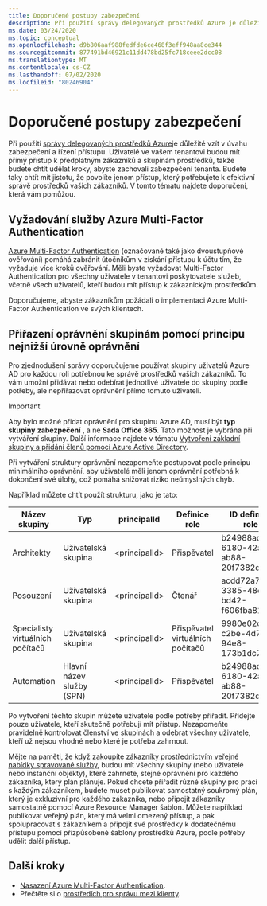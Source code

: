 ```yaml
---
title: Doporučené postupy zabezpečení
description: Při použití správy delegovaných prostředků Azure je důležité vzít v úvahu zabezpečení a řízení přístupu.
ms.date: 03/24/2020
ms.topic: conceptual
ms.openlocfilehash: d9b806aaf988fedfde6ce468f3eff948aa8ce344
ms.sourcegitcommit: 877491bd46921c11dd478bd25fc718ceee2dcc08
ms.translationtype: MT
ms.contentlocale: cs-CZ
ms.lasthandoff: 07/02/2020
ms.locfileid: "80246904"
---
```

# <a name="recommended-security-practices"></a>Doporučené postupy zabezpečení

Při použití [správy delegovaných prostředků Azure](azure-delegated-resource-management.md)je důležité vzít v úvahu zabezpečení a řízení přístupu. Uživatelé ve vašem tenantovi budou mít přímý přístup k předplatným zákazníků a skupinám prostředků, takže budete chtít udělat kroky, abyste zachovali zabezpečení tenanta. Budete taky chtít mít jistotu, že povolíte jenom přístup, který potřebujete k efektivní správě prostředků vašich zákazníků. V tomto tématu najdete doporučení, která vám pomůžou.

## <a name="require-azure-multi-factor-authentication"></a>Vyžadování služby Azure Multi-Factor Authentication

[Azure Multi-Factor Authentication](../../active-directory/authentication/concept-mfa-howitworks.md) (označované také jako dvoustupňové ověřování) pomáhá zabránit útočníkům v získání přístupu k účtu tím, že vyžaduje více kroků ověřování. Měli byste vyžadovat Multi-Factor Authentication pro všechny uživatele v tenantovi poskytovatele služeb, včetně všech uživatelů, kteří budou mít přístup k zákaznickým prostředkům.

Doporučujeme, abyste zákazníkům požádali o implementaci Azure Multi-Factor Authentication ve svých klientech.

## <a name="assign-permissions-to-groups-using-the-principle-of-least-privilege"></a>Přiřazení oprávnění skupinám pomocí principu nejnižší úrovně oprávnění

Pro zjednodušení správy doporučujeme používat skupiny uživatelů Azure AD pro každou roli potřebnou ke správě prostředků vašich zákazníků. To vám umožní přidávat nebo odebírat jednotlivé uživatele do skupiny podle potřeby, ale nepřiřazovat oprávnění přímo tomuto uživateli.

> [!IMPORTANT]
> Aby bylo možné přidat oprávnění pro skupinu Azure AD, musí být **typ skupiny** **zabezpečení** , a ne **Sada Office 365**. Tato možnost je vybrána při vytváření skupiny. Další informace najdete v tématu [Vytvoření základní skupiny a přidání členů pomocí Azure Active Directory](../../active-directory/fundamentals/active-directory-groups-create-azure-portal.md).

Při vytváření struktury oprávnění nezapomeňte postupovat podle principu minimálního oprávnění, aby uživatelé měli jenom oprávnění potřebná k dokončení své úlohy, což pomáhá snižovat riziko neúmyslných chyb.

Například můžete chtít použít strukturu, jako je tato:

|Název skupiny  |Typ  |principalId  |Definice role  |ID definice role  |
|---------|---------|---------|---------|---------|
|Architekty     |Uživatelská skupina         |\<principalId\>         |Přispěvatel         |b24988ac-6180-42a0-ab88-20f7382dd24c  |
|Posouzení     |Uživatelská skupina         |\<principalId\>         |Čtenář         |acdd72a7-3385-48ef-bd42-f606fba81ae7  |
|Specialisty virtuálních počítačů     |Uživatelská skupina         |\<principalId\>         |Přispěvatel virtuálních počítačů         |9980e02c-c2be-4d73-94e8-173b1dc7cf3c  |
|Automation     |Hlavní název služby (SPN)         |\<principalId\>         |Přispěvatel         |b24988ac-6180-42a0-ab88-20f7382dd24c  |

Po vytvoření těchto skupin můžete uživatele podle potřeby přiřadit. Přidejte pouze uživatele, kteří skutečně potřebují mít přístup. Nezapomeňte pravidelně kontrolovat členství ve skupinách a odebrat všechny uživatele, kteří už nejsou vhodné nebo které je potřeba zahrnout.

Mějte na paměti, že když zakoupíte [zákazníky prostřednictvím veřejné nabídky spravované služby](../how-to/publish-managed-services-offers.md), budou mít všechny skupiny (nebo uživatelé nebo instanční objekty), které zahrnete, stejné oprávnění pro každého zákazníka, který plán plánuje. Pokud chcete přiřadit různé skupiny pro práci s každým zákazníkem, budete muset publikovat samostatný soukromý plán, který je exkluzivní pro každého zákazníka, nebo připojit zákazníky samostatně pomocí Azure Resource Manager šablon. Můžete například publikovat veřejný plán, který má velmi omezený přístup, a pak spolupracovat s zákazníkem a připojit své prostředky k dodatečnému přístupu pomocí přizpůsobené šablony prostředků Azure, podle potřeby udělit další přístup.


## <a name="next-steps"></a>Další kroky

- [Nasazení Azure Multi-Factor Authentication](../../active-directory/authentication/howto-mfa-getstarted.md).
- Přečtěte si o [prostředích pro správu mezi klienty](cross-tenant-management-experience.md).
